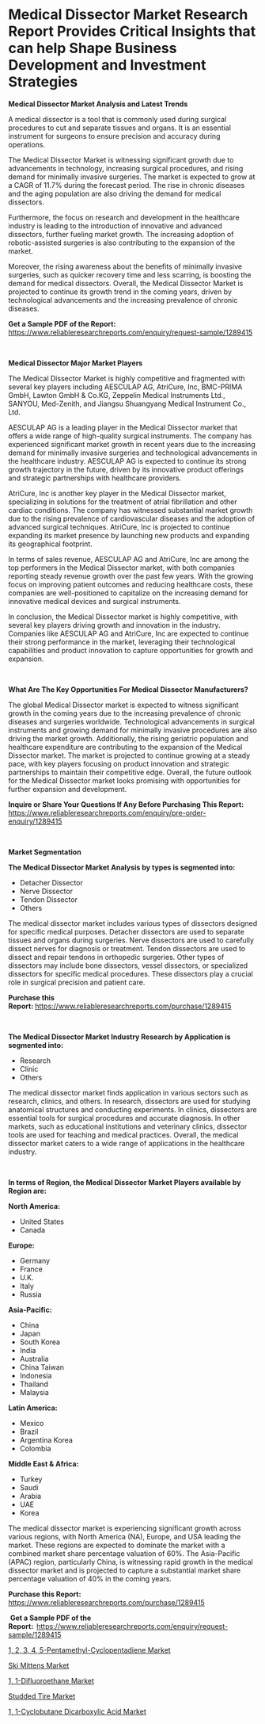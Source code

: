 <p><h1>Medical Dissector Market Research Report Provides Critical Insights that can help Shape Business Development and Investment Strategies</h1></p><p><strong>Medical Dissector Market Analysis and Latest Trends</strong></p>
<p><p>A medical dissector is a tool that is commonly used during surgical procedures to cut and separate tissues and organs. It is an essential instrument for surgeons to ensure precision and accuracy during operations.</p><p>The Medical Dissector Market is witnessing significant growth due to advancements in technology, increasing surgical procedures, and rising demand for minimally invasive surgeries. The market is expected to grow at a CAGR of 11.7% during the forecast period. The rise in chronic diseases and the aging population are also driving the demand for medical dissectors.</p><p>Furthermore, the focus on research and development in the healthcare industry is leading to the introduction of innovative and advanced dissectors, further fueling market growth. The increasing adoption of robotic-assisted surgeries is also contributing to the expansion of the market.</p><p>Moreover, the rising awareness about the benefits of minimally invasive surgeries, such as quicker recovery time and less scarring, is boosting the demand for medical dissectors. Overall, the Medical Dissector Market is projected to continue its growth trend in the coming years, driven by technological advancements and the increasing prevalence of chronic diseases.</p></p>
<p><strong>Get a Sample PDF of the Report:&nbsp;</strong> <a href="https://www.reliableresearchreports.com/enquiry/request-sample/1289415">https://www.reliableresearchreports.com/enquiry/request-sample/1289415</a></p>
<p>&nbsp;</p>
<p><strong>Medical Dissector Major Market Players</strong></p>
<p><p>The Medical Dissector Market is highly competitive and fragmented with several key players including AESCULAP AG, AtriCure, Inc, BMC-PRIMA GmbH, Lawton GmbH & Co.KG, Zeppelin Medical Instruments Ltd., SANYOU, Med-Zenith, and Jiangsu Shuangyang Medical Instrument Co., Ltd.</p><p>AESCULAP AG is a leading player in the Medical Dissector market that offers a wide range of high-quality surgical instruments. The company has experienced significant market growth in recent years due to the increasing demand for minimally invasive surgeries and technological advancements in the healthcare industry. AESCULAP AG is expected to continue its strong growth trajectory in the future, driven by its innovative product offerings and strategic partnerships with healthcare providers.</p><p>AtriCure, Inc is another key player in the Medical Dissector market, specializing in solutions for the treatment of atrial fibrillation and other cardiac conditions. The company has witnessed substantial market growth due to the rising prevalence of cardiovascular diseases and the adoption of advanced surgical techniques. AtriCure, Inc is projected to continue expanding its market presence by launching new products and expanding its geographical footprint.</p><p>In terms of sales revenue, AESCULAP AG and AtriCure, Inc are among the top performers in the Medical Dissector market, with both companies reporting steady revenue growth over the past few years. With the growing focus on improving patient outcomes and reducing healthcare costs, these companies are well-positioned to capitalize on the increasing demand for innovative medical devices and surgical instruments.</p><p>In conclusion, the Medical Dissector market is highly competitive, with several key players driving growth and innovation in the industry. Companies like AESCULAP AG and AtriCure, Inc are expected to continue their strong performance in the market, leveraging their technological capabilities and product innovation to capture opportunities for growth and expansion.</p></p>
<p>&nbsp;</p>
<p><strong>What Are The Key Opportunities For Medical Dissector Manufacturers?</strong></p>
<p><p>The global Medical Dissector market is expected to witness significant growth in the coming years due to the increasing prevalence of chronic diseases and surgeries worldwide. Technological advancements in surgical instruments and growing demand for minimally invasive procedures are also driving the market growth. Additionally, the rising geriatric population and healthcare expenditure are contributing to the expansion of the Medical Dissector market. The market is projected to continue growing at a steady pace, with key players focusing on product innovation and strategic partnerships to maintain their competitive edge. Overall, the future outlook for the Medical Dissector market looks promising with opportunities for further expansion and development.</p></p>
<p><strong>Inquire or Share Your Questions If Any Before Purchasing This Report:</strong> <a href="https://www.reliableresearchreports.com/enquiry/pre-order-enquiry/1289415">https://www.reliableresearchreports.com/enquiry/pre-order-enquiry/1289415</a></p>
<p>&nbsp;</p>
<p><strong>Market Segmentation</strong></p>
<p><strong>The Medical Dissector Market Analysis by types is segmented into:</strong></p>
<p><ul><li>Detacher Dissector</li><li>Nerve Dissector</li><li>Tendon Dissector</li><li>Others</li></ul></p>
<p><p>The medical dissector market includes various types of dissectors designed for specific medical purposes. Detacher dissectors are used to separate tissues and organs during surgeries. Nerve dissectors are used to carefully dissect nerves for diagnosis or treatment. Tendon dissectors are used to dissect and repair tendons in orthopedic surgeries. Other types of dissectors may include bone dissectors, vessel dissectors, or specialized dissectors for specific medical procedures. These dissectors play a crucial role in surgical precision and patient care.</p></p>
<p><strong>Purchase this Report:&nbsp;</strong><a href="https://www.reliableresearchreports.com/purchase/1289415">https://www.reliableresearchreports.com/purchase/1289415</a></p>
<p>&nbsp;</p>
<p><strong>The Medical Dissector Market Industry Research by Application is segmented into:</strong></p>
<p><ul><li>Research</li><li>Clinic</li><li>Others</li></ul></p>
<p><p>The medical dissector market finds application in various sectors such as research, clinics, and others. In research, dissectors are used for studying anatomical structures and conducting experiments. In clinics, dissectors are essential tools for surgical procedures and accurate diagnosis. In other markets, such as educational institutions and veterinary clinics, dissector tools are used for teaching and medical practices. Overall, the medical dissector market caters to a wide range of applications in the healthcare industry.</p></p>
<p>&nbsp;</p>
<p><strong>In terms of Region, the Medical Dissector Market Players available by Region are:</strong></p>
<p>
    <p> <strong> North America: </strong>
        <ul>
            <li>United States</li>
            <li>Canada</li>
        </ul>
        </p> 
    <p> <strong> Europe: </strong>
        <ul>
            <li>Germany</li>
            <li>France</li>
            <li>U.K.</li>
            <li>Italy</li>
            <li>Russia</li>
        </ul>
        </p> 
    <p> <strong> Asia-Pacific: </strong>
        <ul>
            <li>China</li>
            <li>Japan</li>
            <li>South Korea</li>
            <li>India</li>
            <li>Australia</li>
            <li>China Taiwan</li>
            <li>Indonesia</li>
            <li>Thailand</li>
            <li>Malaysia</li>
        </ul>
        </p> 
    <p> <strong> Latin America: </strong>
        <ul>
            <li>Mexico</li>
            <li>Brazil</li>
            <li>Argentina Korea</li>
            <li>Colombia</li>
        </ul>
        </p> 
    <p> <strong> Middle East & Africa: </strong>
        <ul>
            <li>Turkey</li>
            <li>Saudi</li>
            <li>Arabia</li>
            <li>UAE</li>
            <li>Korea</li>
        </ul>
    </p>
    </p>
<p><p>The medical dissector market is experiencing significant growth across various regions, with North America (NA), Europe, and USA leading the market. These regions are expected to dominate the market with a combined market share percentage valuation of 60%. The Asia-Pacific (APAC) region, particularly China, is witnessing rapid growth in the medical dissector market and is projected to capture a substantial market share percentage valuation of 40% in the coming years.</p></p>
<p><strong>Purchase this Report: </strong><a href="https://www.reliableresearchreports.com/purchase/1289415">https://www.reliableresearchreports.com/purchase/1289415</a></p>
<p>&nbsp;<strong>Get a Sample PDF of the Report:&nbsp;&nbsp;</strong><a href="https://www.reliableresearchreports.com/enquiry/request-sample/1289415">https://www.reliableresearchreports.com/enquiry/request-sample/1289415</a></p>
<p><strong></strong></p>
<p><p><a href="https://changeable-paste-463.notion.site/1-2-3-4-5-Pentamethyl-Cyclopentadiene-Market-Size-Reflecting-a-Forecast-Till-2031-Market-By-Typ-54009c36cd6d4c8d9e4cfff2a8af1185">1, 2, 3, 4, 5-Pentamethyl-Cyclopentadiene Market</a></p><p><a href="https://view.publitas.com/reportprime-1/ski-mittens-market-size-furnishes-valuable-information-encompassing-market-share-market-trends-and-projections-spanning-from-2024-to-2031/">Ski Mittens Market</a></p><p><a href="https://fuschia-pecorino-a6d.notion.site/1-1-Difluoroethane-Market-Size-Share-Trends-Analysis-Report-By-Application-Regional-Outlook-Co-59a3e2cb1689498ba22d4e9a8e88dd09">1, 1-Difluoroethane Market</a></p><p><a href="https://view.publitas.com/reportprime-1/studded-tire-market-challenges-opportunities-and-growth-drivers-and-major-market-players-forecasted-for-period-from-2024-2031/">Studded Tire Market</a></p><p><a href="https://florentine-yuzu-f42.notion.site/1-1-Cyclobutane-Dicarboxylic-Acid-Market-Dynamics-2024-2031-Also-about-Its-Market-Trends-Projecti-170539aedbd044df824e89f9d9d028e0">1, 1-Cyclobutane Dicarboxylic Acid Market</a></p></p>